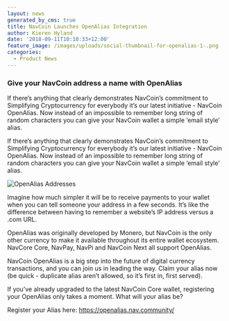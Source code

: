 ```yaml
---
layout: news
generated_by_cms: true
title: NavCoin Launches OpenAlias Integration
author: Kieren Hyland
date: '2018-09-11T10:10:33+12:00'
feature_image: /images/uploads/social-thumbnail-for-openalias-1-.png
categories:
  - Product News
---
```

### Give your NavCoin address a name with OpenAlias

If there’s anything that clearly demonstrates NavCoin’s commitment to Simplifying Cryptocurrency for everybody it’s our latest initiative - NavCoin OpenAlias. Now instead of an impossible to remember long string of random characters you can give your NavCoin wallet a simple ‘email style’ alias. 

If there’s anything that clearly demonstrates NavCoin’s commitment to Simplifying Cryptocurrency for everybody it’s our latest initiative - NavCoin OpenAlias. Now instead of an impossible to remember long string of random characters you can give your NavCoin wallet a simple ‘email style’ alias. 

![OpenAlias Addresses](/images/uploads/open_alias_infographic_01-1-.png)

Imagine how much simpler it will be to receive payments to your wallet when you can tell someone your address in a few seconds. It’s like the difference between having to remember a website’s IP address versus a .com URL. 

OpenAlias was originally developed by Monero, but NavCoin is the only other currency to make it available throughout its entire wallet ecosystem. NavCore Core, NavPay, NavPi and NavCoin Next all support OpenAlias.

NavCoin OpenAlias is a big step into the future of digital currency transactions, and you can join us in leading the way. Claim your alias now (be quick - duplicate alias aren’t allowed, so it’s first in, first served). 

If you’ve already upgraded to the latest NavCoin Core wallet, registering your OpenAlias only takes a moment. What will your alias be?

Register your Alias here: <https://openalias.nav.community/>
